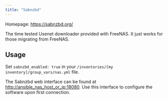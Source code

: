 ```yaml
---
title: "Sabnzbd"
---
```


Homepage: <https://sabnzbd.org/>

The time tested Usenet downloader provided with FreeNAS. It just works for those migrating from FreeNAS.

## Usage

Set `sabnzbd_enabled: true`  in your `/inventories/[my inventory]/group_vars/nas.yml` file.

The Sabnzbd web interface can be found at <http://ansible_nas_host_or_ip:18080>. Use this interface to configure the software upon first connection.

